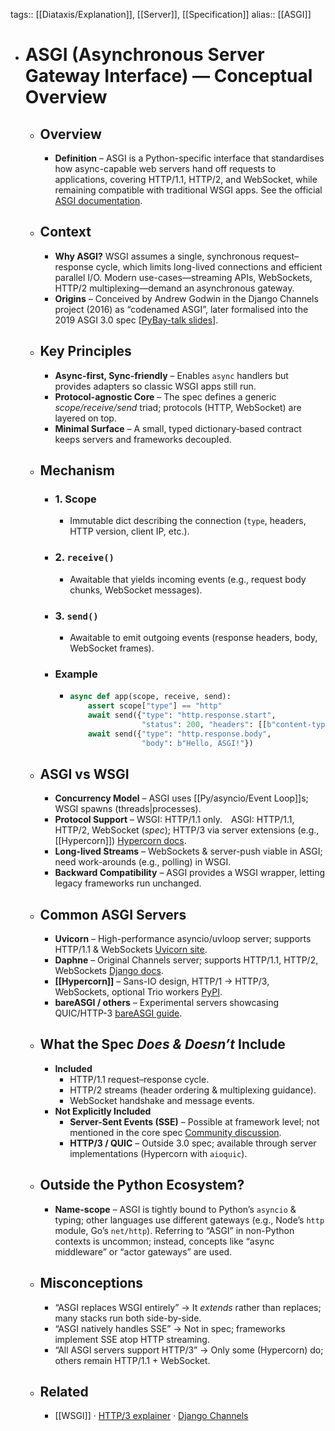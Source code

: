 tags:: [[Diataxis/Explanation]], [[Server]], [[Specification]] 
alias:: [[ASGI]]

- # ASGI (Asynchronous Server Gateway Interface) — Conceptual Overview
	- ## Overview
		- **Definition** – ASGI is a Python-specific interface that standardises how async-capable web servers hand off requests to applications, covering HTTP/1.1, HTTP/2, and WebSocket, while remaining compatible with traditional WSGI apps. See the official [ASGI documentation](https://asgi.readthedocs.io/en/latest/).
	- ## Context
		- **Why ASGI?** WSGI assumes a single, synchronous request–response cycle, which limits long-lived connections and efficient parallel I/O. Modern use-cases—streaming APIs, WebSockets, HTTP/2 multiplexing—demand an asynchronous gateway.
		- **Origins** – Conceived by Andrew Godwin in the Django Channels project (2016) as “codenamed ASGI”, later formalised into the 2019 ASGI 3.0 spec [[PyBay-talk slides](https://speakerdeck.com/pybay/2016-andrew-godwin-django-channels-and-distributed-systems)].
	- ## Key Principles
		- **Async-first, Sync-friendly** – Enables `async` handlers but provides adapters so classic WSGI apps still run.
		- **Protocol-agnostic Core** – The spec defines a generic *scope/receive/send* triad; protocols (HTTP, WebSocket) are layered on top.
		- **Minimal Surface** – A small, typed dictionary‐based contract keeps servers and frameworks decoupled.
	- ## Mechanism
		- ### 1. Scope
			- Immutable dict describing the connection (`type`, headers, HTTP version, client IP, etc.).
		- ### 2. `receive()`
			- Awaitable that yields incoming events (e.g., request body chunks, WebSocket messages).
		- ### 3. `send()`
			- Awaitable to emit outgoing events (response headers, body, WebSocket frames).
		- ### Example
			- ~~~python
			  async def app(scope, receive, send):
			      assert scope["type"] == "http"
			      await send({"type": "http.response.start",
			                  "status": 200, "headers": [[b"content-type", b"text/plain"]]})
			      await send({"type": "http.response.body",
			                  "body": b"Hello, ASGI!"})
			  ~~~
	- ## ASGI vs WSGI
		- **Concurrency Model** – ASGI uses [[Py/asyncio/Event Loop]]s; WSGI spawns (threads|processes).
		- **Protocol Support** – WSGI: HTTP/1.1 only. ASGI: HTTP/1.1, HTTP/2, WebSocket (*spec*); HTTP/3 via server extensions (e.g., [[Hypercorn]]) [Hypercorn docs](https://hypercorn.readthedocs.io/en/latest/).
		- **Long-lived Streams** – WebSockets & server-push viable in ASGI; need work-arounds (e.g., polling) in WSGI.
		- **Backward Compatibility** – ASGI provides a WSGI wrapper, letting legacy frameworks run unchanged.
	- ## Common ASGI Servers
		- **Uvicorn** – High-performance asyncio/uvloop server; supports HTTP/1.1 & WebSockets [Uvicorn site](https://www.uvicorn.org/).
		- **Daphne** – Original Channels server; supports HTTP/1.1, HTTP/2, WebSockets [Django docs](https://docs.djangoproject.com/en/5.2/howto/deployment/asgi/daphne/).
		- **[[Hypercorn]]** – Sans-IO design, HTTP/1 → HTTP/3, WebSockets, optional Trio workers [PyPI](https://pypi.org/project/Hypercorn/).
		- **bareASGI / others** – Experimental servers showcasing QUIC/HTTP-3 [bareASGI guide](https://rob-blackbourn.github.io/bareASGI/4.0/user-guide/h3/).
	- ## What the Spec *Does & Doesn’t* Include
		- **Included**
			- HTTP/1.1 request–response cycle.
			- HTTP/2 streams (header ordering & multiplexing guidance).
			- WebSocket handshake and message events.
		- **Not Explicitly Included**
			- **Server-Sent Events (SSE)** – Possible at framework level; not mentioned in the core spec [Community discussion](https://github.com/encode/uvicorn/discussions/2635).
			- **HTTP/3 / QUIC** – Outside 3.0 spec; available through server implementations (Hypercorn with `aioquic`).
	- ## Outside the Python Ecosystem?
		- **Name-scope** – ASGI is tightly bound to Python’s `asyncio` & typing; other languages use different gateways (e.g., Node’s `http` module, Go’s `net/http`). Referring to “ASGI” in non-Python contexts is uncommon; instead, concepts like “async middleware” or “actor gateways” are used.
	- ## Misconceptions
		- “ASGI replaces WSGI entirely” → It *extends* rather than replaces; many stacks run both side-by-side.
		- “ASGI natively handles SSE” → Not in spec; frameworks implement SSE atop HTTP streaming.
		- “All ASGI servers support HTTP/3” → Only some (Hypercorn) do; others remain HTTP/1.1 + WebSocket.
	- ## Related
		- [[WSGI]] · [HTTP/3 explainer](https://www.cloudflare.com/learning/performance/http3/) · [Django Channels](https://channels.readthedocs.io/)